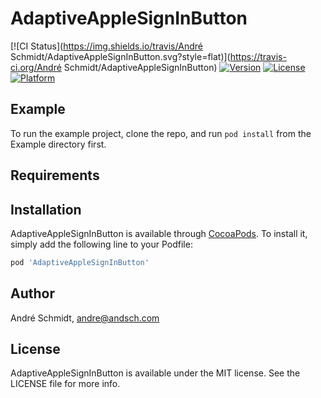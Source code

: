 # AdaptiveAppleSignInButton

[![CI Status](https://img.shields.io/travis/André Schmidt/AdaptiveAppleSignInButton.svg?style=flat)](https://travis-ci.org/André Schmidt/AdaptiveAppleSignInButton)
[![Version](https://img.shields.io/cocoapods/v/AdaptiveAppleSignInButton.svg?style=flat)](https://cocoapods.org/pods/AdaptiveAppleSignInButton)
[![License](https://img.shields.io/cocoapods/l/AdaptiveAppleSignInButton.svg?style=flat)](https://cocoapods.org/pods/AdaptiveAppleSignInButton)
[![Platform](https://img.shields.io/cocoapods/p/AdaptiveAppleSignInButton.svg?style=flat)](https://cocoapods.org/pods/AdaptiveAppleSignInButton)

## Example

To run the example project, clone the repo, and run `pod install` from the Example directory first.

## Requirements

## Installation

AdaptiveAppleSignInButton is available through [CocoaPods](https://cocoapods.org). To install
it, simply add the following line to your Podfile:

```ruby
pod 'AdaptiveAppleSignInButton'
```

## Author

André Schmidt, andre@andsch.com

## License

AdaptiveAppleSignInButton is available under the MIT license. See the LICENSE file for more info.
